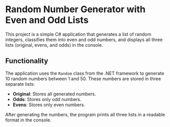 # Random Number Generator with Even and Odd Lists

This project is a simple C# application that generates a list of random integers, classifies them into even and odd numbers, and displays all three lists (original, evens, and odds) in the console.

## Functionality

The application uses the `Random` class from the .NET framework to generate 10 random numbers between 1 and 50. These numbers are stored in three separate lists:
- **Original**: Stores all generated numbers.
- **Odds**: Stores only odd numbers.
- **Evens**: Stores only even numbers.

After generating the numbers, the program prints all three lists in a readable format in the console.
